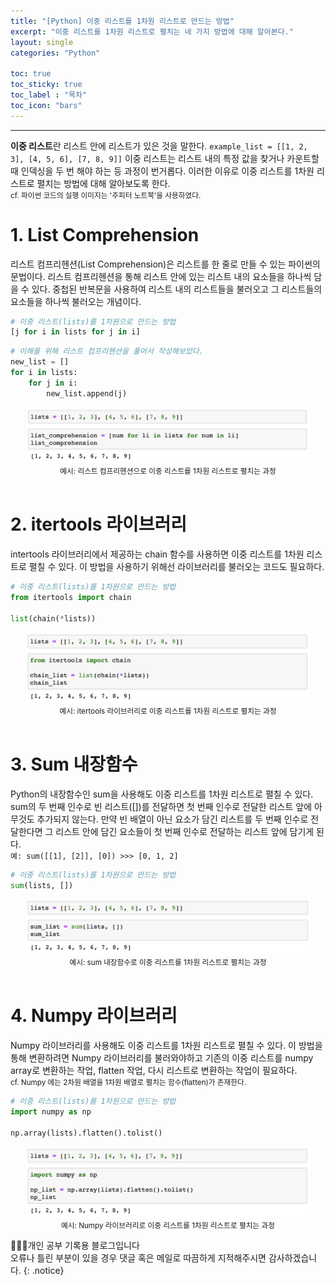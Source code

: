 ```yaml
---
title: "[Python] 이중 리스트를 1차원 리스트로 만드는 방법"
excerpt: "이중 리스트를 1차원 리스트로 펼치는 네 가지 방법에 대해 알아본다."
layout: single
categories: "Python"

toc: true
toc_sticky: true
toc_label : "목차"
toc_icon: "bars"
---
```


***

**이중 리스트**란 리스트 안에 리스트가 있은 것을 말한다. ```example_list = [[1, 2, 3], [4, 5, 6], [7, 8, 9]]``` 이중 리스트는 리스트 내의 특정 값을 찾거나 카운트할 때 인덱싱을 두 번 해야 하는 등 과정이 번거롭다. 이러한 이유로 이중 리스트를 1차원 리스트로 펼치는 방법에 대해 알아보도록 한다.<br>
<small>cf. 파이썬 코드의 실행 이미지는 '주피터 노트북'을 사용하였다.</small>

# 1. List Comprehension
리스트 컴프리헨션(List Comprehension)은 리스트를 한 줄로 만들 수 있는 파이썬의 문법이다. 리스트 컴프리헨션을 통해 리스트 안에 있는 리스트 내의 요소들을 하나씩 담을 수 있다. 중첩된 반복문을 사용하여 리스트 내의 리스트들을 불러오고 그 리스트들의 요소들을 하나씩 불러오는 개념이다.

```python
# 이중 리스트(lists)를 1차원으로 만드는 방법
[j for i in lists for j in i]
```

```python
# 이해를 위해 리스트 컴프리헨션을 풀어서 작성해보았다.
new_list = []
for i in lists:
    for j in i:
        new_list.append(j)
```

<div style="text-align : center;">
<img src="/assets/images/python/python_12_1.png" width="90%">
</div>
<center><small>예시: 리스트 컴프리헨션으로 이중 리스트를 1차원 리스트로 펼치는 과정</small></center>

<br>

# 2. itertools 라이브러리
intertools 라이브러리에서 제공하는 chain 함수를 사용하면 이중 리스트를 1차원 리스트로 펼칠 수 있다. 이 방법을 사용하기 위해선 라이브러리를 불러오는 코드도 필요하다. 

```python
# 이중 리스트(lists)를 1차원으로 만드는 방법
from itertools import chain

list(chain(*lists))
```

<div style="text-align : center;">
<img src="/assets/images/python/python_12_2.png" width="90%">
</div>
<center><small>예시: itertools 라이브러리로 이중 리스트를 1차원 리스트로 펼치는 과정</small></center>

<br>

# 3. Sum 내장함수
Python의 내장함수인 sum을 사용해도 이중 리스트를 1차원 리스트로 펼칠 수 있다. sum의 두 번째 인수로 빈 리스트([])를 전달하면 첫 번째 인수로 전달한 리스트 앞에 아무것도 추가되지 않는다. 만약 빈 배열이 아닌 요소가 담긴 리스트를 두 번째 인수로 전달한다면 그 리스트 안에 담긴 요소들이 첫 번째 인수로 전달하는 리스트 앞에 담기게 된다.<br>
```예: sum([[1], [2]], [0]) >>> [0, 1, 2]```

```python
# 이중 리스트(lists)를 1차원으로 만드는 방법
sum(lists, [])
```

<div style="text-align : center;">
<img src="/assets/images/python/python_12_3.png" width="90%">
</div>
<center><small>예시: sum 내장함수로 이중 리스트를 1차원 리스트로 펼치는 과정</small></center>

<br>

# 4. Numpy 라이브러리
Numpy 라이브러리를 사용해도 이중 리스트를 1차원 리스트로 펼칠 수 있다. 이 방법을 통해 변환하려면 Numpy 라이브러리를 불러와야하고 기존의 이중 리스트를 numpy array로 변환하는 작업, flatten 작업, 다시 리스트로 변환하는 작업이 필요하다.<br>
<small>cf. Numpy 에는 2차원 배열을 1차원 배열로 펼치는 함수(flatten)가 존재한다.</small>

```python
# 이중 리스트(lists)를 1차원으로 만드는 방법
import numpy as np

np.array(lists).flatten().tolist()
```

<div style="text-align : center;">
<img src="/assets/images/python/python_12_4.png" width="90%">
</div>
<center><small>예시: Numpy 라이브러리로 이중 리스트를 1차원 리스트로 펼치는 과정</small></center>

👩🏻‍💻개인 공부 기록용 블로그입니다
<br>오류나 틀린 부분이 있을 경우 댓글 혹은 메일로 따끔하게 지적해주시면 감사하겠습니다.
{: .notice}